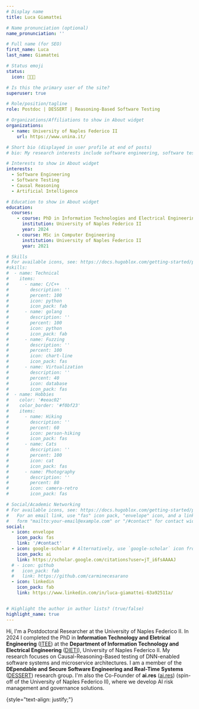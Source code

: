 ```yaml
---
# Display name
title: Luca Giamattei

# Name pronunciation (optional)
name_pronunciation: ''

# Full name (for SEO)
first_name: Luca
last_name: Giamattei

# Status emoji
status:
  icon: 👨🏻‍💻

# Is this the primary user of the site?
superuser: true

# Role/position/tagline
role: Postdoc | DESSERT | Reasoning-Based Software Testing

# Organizations/Affiliations to show in About widget
organizations:
  - name: University of Naples Federico II
    url: https://www.unina.it/

# Short bio (displayed in user profile at end of posts)
# bio: My research interests include software engineering, software testing, causal reasoning, and artificial intelligence. 

# Interests to show in About widget
interests:
  - Software Engineering
  - Software Testing
  - Causal Reasoning
  - Artificial Intelligence

# Education to show in About widget
education:
  courses:
    - course: PhD in Information Technologies and Electrical Engineering
      institution: University of Naples Federico II
      year: 2024
    - course: MSc in Computer Engineering
      institution: University of Naples Federico II
      year: 2021

# Skills
# For available icons, see: https://docs.hugoblox.com/getting-started/page-builder/#icons
#skills:
#  - name: Technical
#    items:
#      - name: C/C++
#        description: ''
#        percent: 100
#        icon: python
#        icon_pack: fab
#      - name: golang
#        description: ''
#        percent: 100
#        icon: python
#        icon_pack: fab
#      - name: Fuzzing
#        description: ''
#        percent: 100
#        icon: chart-line
#        icon_pack: fas
#      - name: Virtualization
#        description: ''
#        percent: 40
#        icon: database
#        icon_pack: fas
#  - name: Hobbies
#    color: '#eeac02'
#    color_border: '#f0bf23'
#    items:
#      - name: Hiking
#        description: ''
#        percent: 60
#        icon: person-hiking
#        icon_pack: fas
#      - name: Cats
#        description: ''
#        percent: 100
#        icon: cat
#        icon_pack: fas
#      - name: Photography
#        description: ''
#        percent: 80
#        icon: camera-retro
#        icon_pack: fas

# Social/Academic Networking
# For available icons, see: https://docs.hugoblox.com/getting-started/page-builder/#icons
#   For an email link, use "fas" icon pack, "envelope" icon, and a link in the
#   form "mailto:your-email@example.com" or "/#contact" for contact widget.
social:
  - icon: envelope
    icon_pack: fas
    link: '/#contact'
  - icon: google-scholar # Alternatively, use `google-scholar` icon from `ai` icon pack
    icon_pack: ai
    link: https://scholar.google.com/citations?user=jT_i6fsAAAAJ
  # - icon: github
  #   icon_pack: fab
  #   link: https://github.com/carminecesarano
  - icon: linkedin
    icon_pack: fab
    link: https://www.linkedin.com/in/luca-giamattei-63a92511a/


# Highlight the author in author lists? (true/false)
highlight_name: true
---
```


Hi, I'm a Postdoctoral Researcher at the University of Naples Federico II. In 2024 I completed the PhD in **Information Technology and Eletrical Engineering** ([ITEE](https://itee.dieti.unina.it/)) at the **Department of Information Technology and Electrical Engineering** ([DIETI](https://www.dieti.unina.it/index.php/en/)), University of Naples Federico II. My research focuses on Causal-Reasoning-Based testing of DNN-enabled software systems and microservice architectures. I am a member of the **DEpendable and Secure Software Engineering and Real-Time Systems** ([DESSERT](https://dessert.unina.it/)) research group. I'm also the Co-Founder of **ai.res** ([ai.res](https://ai-res.it/)) (spin-off of the University of Naples Federico II), where we develop AI risk management and governance solutions. 





{style="text-align: justify;"}
